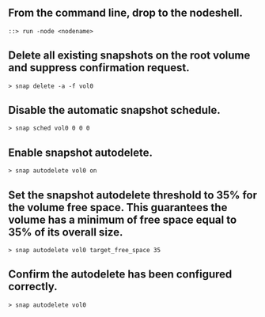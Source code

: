 ## From the command line, drop to the nodeshell.
```
::> run -node <nodename>
```

## Delete all existing snapshots on the root volume and suppress confirmation request.
```
> snap delete -a -f vol0
```

## Disable the automatic snapshot schedule.
```
> snap sched vol0 0 0 0
```

## Enable snapshot autodelete.
```
> snap autodelete vol0 on
```

## Set the snapshot autodelete threshold to 35% for the volume free space. This guarantees the volume has a minimum of free space equal to 35% of its overall size.
```
> snap autodelete vol0 target_free_space 35
```

## Confirm the autodelete has been configured correctly.
```
> snap autodelete vol0
```